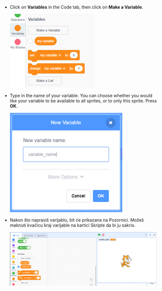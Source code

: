 + Click on **Variables** in the Code tab, then click on **Make a Variable**.
    
    ![Blokovi varijabli](images/data-blocks.png)

+ Type in the name of your variable. You can choose whether you would like your variable to be available to all sprites, or to only this sprite. Press **OK**.
    
    ![Definiraj varijablu](images/create-variable.png)

+ Nakon što napraviš varijablu, bit će prikazana na Pozornici. Možeš maknuti kvačicu kraj varijable na kartici Skripte da bi ju sakrio.
    
    ![Variable on the stage](images/variable-show.png)